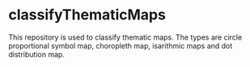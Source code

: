 # classifyThematicMaps
This repository is used to classify thematic maps. The types are circle proportional symbol map, choropleth map, isarithmic maps and dot distribution map.

